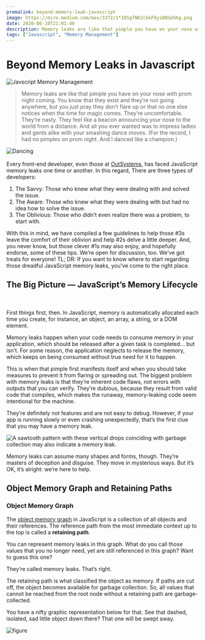 ```yaml
---
premalink: beyond-memory-leak-javascript
image: https://miro.medium.com/max/3372/1*I0SgfNK2cbkF9ysDNSehKg.png
date: 2020-06-10T21:01:46
description: Memory leaks are like that pimple you have on your nose with prom night coming. You know that they exist and they’re not going anywhere, but you just pray they don’t flare up or that no one else notices when the time for magic comes.
tags: ["Javascript", "Memory Management"]
---
```


# Beyond Memory Leaks in Javascript

![Javscript Memory Management](https://miro.medium.com/max/3372/1*I0SgfNK2cbkF9ysDNSehKg.png)

> Memory leaks are like that pimple you have on your nose with prom night coming. You know that they exist and they’re not going anywhere, but you just pray they don’t flare up or that no one else notices when the time for magic comes.
> They’re uncomfortable. They’re nasty. They feel like a beacon announcing your nose to the world from a distance. And all you ever wanted was to impress ladies and gents alike with your smashing dance moves.
> (For the record, I had no pimples on prom night. And I danced like a champion.)

![Dancing](https://miro.medium.com/max/640/1*UtFX9ErVYjtj6YXFf7vAuQ.gif)
<br>
<br >
Every front-end developer, even those at [OutSystems](https://www.outsystems.com/?utm_source=medium&utm_medium=top_of_article&utm_content=Beyond%20Memory%20Leaks%20in%20JavaScript&utm_campaign=blog), has faced JavaScript memory leaks one time or another. In this regard,
There are three types of developers:
1. The Savvy: Those who knew what they were dealing with and solved the issue.
2. The Aware: Those who knew what they were dealing with but had no idea how to solve the issue.
3. The Oblivious: Those who didn’t even realize there was a problem, to start with.

With this in mind, we have compiled a few guidelines to help those #3s leave the comfort of their oblivion and help #2s delve a little deeper. And, you never know, but those clever #1s may also enjoy, and hopefully endorse, some of these tips. We’re open for discussion, too. We’ve got treats for everyone!
TL; DR: If you want to know where to start regarding those dreadful JavaScript memory leaks, you’ve come to the right place.

## The Big Picture — JavaScript’s Memory Lifecycle

<br>
<br>
First things first, then. In JavaScript, memory is automatically allocated each time you create, for instance, an object, an array, a string, or a DOM element.

Memory leaks happen when your code needs to consume memory in your application, which should be released after a given task is completed… but isn’t. For some reason, the application neglects to release the memory, which keeps on being consumed without true need for it to happen.

This is when that pimple first manifests itself and when you should take measures to prevent it from flaring or spreading out.
The biggest problem with memory leaks is that they’re inherent code flaws, not errors with outputs that you can verify. They’re dubious, because they result from valid code that compiles, which makes the runaway, memory-leaking code seem intentional for the machine.

They’re definitely not features and are not easy to debug.
However, if your app is running slowly or even crashing unexpectedly, that’s the first clue that you may have a memory leak.

![A sawtooth pattern with these vertical drops coinciding with garbage collection may also indicate a memory leak.](https://miro.medium.com/max/1400/1*K3Tg3h5BHxghpqDItaVPgg.png)

Memory leaks can assume many shapes and forms, though. They’re masters of deception and disguise. They move in mysterious ways. But it’s OK, it’s alright: we’re here to help.

## Object Memory Graph and Retaining Paths

### Object Memory Graph

The [object memory graph](https://www.html5rocks.com/en/tutorials/memory/effectivemanagement/) in JavaScript is a collection of all objects and their references. The reference path from the most immediate context up to the top is called a **retaining path**.

You can represent memory leaks in this graph. What do you call those values that you no longer need, yet are still referenced in this graph? Want to guess this one?

They’re called memory leaks. That’s right.

The retaining path is what classified the object as memory. If paths are cut off, the object becomes available for garbage collection. So, all values that cannot be reached from the root node without a retaining path are garbage-collected.

You have a nifty graphic representation below for that. See that dashed, isolated, sad little object down there? That one will be swept away.

![figure](https://miro.medium.com/max/1400/1*TdWDj8PsWRuSbeBE6fe5KA.png)
